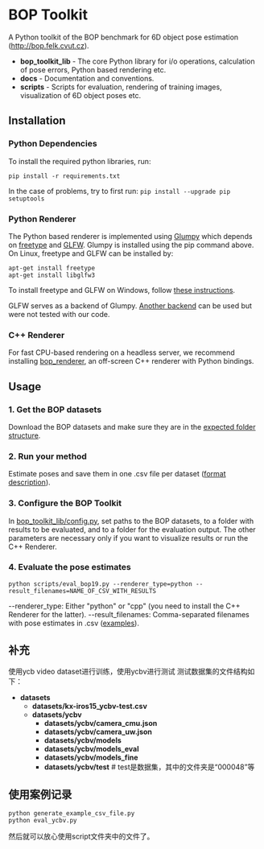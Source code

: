 # BOP Toolkit

A Python toolkit of the BOP benchmark for 6D object pose estimation
(http://bop.felk.cvut.cz).

- **bop_toolkit_lib** - The core Python library for i/o operations, calculation
  of pose errors, Python based rendering etc.
- **docs** - Documentation and conventions.
- **scripts** - Scripts for evaluation, rendering of training images,
  visualization of 6D object poses etc.

## Installation

### Python Dependencies

To install the required python libraries, run:
```
pip install -r requirements.txt
```

In the case of problems, try to first run: ```pip install --upgrade pip setuptools```

### Python Renderer

The Python based renderer is implemented using
[Glumpy](https://glumpy.github.io/) which depends on
[freetype](https://www.freetype.org/) and [GLFW](https://www.glfw.org/).
Glumpy is installed using the pip command above. On Linux, freetype and GLFW can
be installed by:

```
apt-get install freetype
apt-get install libglfw3
```

To install freetype and GLFW on Windows, follow [these instructions](https://glumpy.readthedocs.io/en/latest/installation.html#step-by-step-install-for-x64-bit-windows-7-8-and-10).

GLFW serves as a backend of Glumpy. [Another backend](https://glumpy.readthedocs.io/en/latest/api/app-backends.html)
can be used but were not tested with our code.

### C++ Renderer

For fast CPU-based rendering on a headless server, we recommend installing [bop_renderer](https://github.com/thodan/bop_renderer),
an off-screen C++ renderer with Python bindings.

## Usage

### 1. Get the BOP datasets

Download the BOP datasets and make sure they are in the [expected folder structure](https://bop.felk.cvut.cz/datasets/).

### 2. Run your method

Estimate poses and save them in one .csv file per dataset ([format description](https://bop.felk.cvut.cz/challenges/bop_challenge_2019/#howtoparticipate)).

### 3. Configure the BOP Toolkit

In [bop_toolkit_lib/config.py](https://github.com/thodan/bop_toolkit/blob/master/bop_toolkit_lib/config.py), set paths to the BOP datasets, to a folder with results to be evaluated, and to a folder for the evaluation output. The other parameters are necessary only if you want to visualize results or run the C++ Renderer.

### 4. Evaluate the pose estimates
```
python scripts/eval_bop19.py --renderer_type=python --result_filenames=NAME_OF_CSV_WITH_RESULTS
```
--renderer_type: Either "python" or "cpp" (you need to install the C++ Renderer for the latter).
--result_filenames: Comma-separated filenames with pose estimates in .csv ([examples](http://ptak.felk.cvut.cz/6DB/public/bop_sample_results)).

## 补充
使用ycb video dataset进行训练，使用ycbv进行测试
测试数据集的文件结构如下：
* **datasets**
  * **datasets/kx-iros15_ycbv-test.csv**
  * **datasets/ycbv**
    * **datasets/ycbv/camera_cmu.json**
    * **datasets/ycbv/camera_uw.json**
    * **datasets/ycbv/models**
    * **datasets/ycbv/models_eval**
    * **datasets/ycbv/models_fine**
    * **datasets/ycbv/test**  # test是数据集，其中的文件夹是“000048”等
## 使用案例记录
```
python generate_example_csv_file.py
python eval_ycbv.py
```
然后就可以放心使用script文件夹中的文件了。
